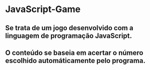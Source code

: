 # JavaScript-Game
Se trata de um jogo desenvolvido com a linguagem de programação JavaScript.
-------------------------------------------------------------------------------
O conteúdo se baseia em acertar o número escolhido automáticamente pelo programa.
-------------------------------------------------------------------------------
